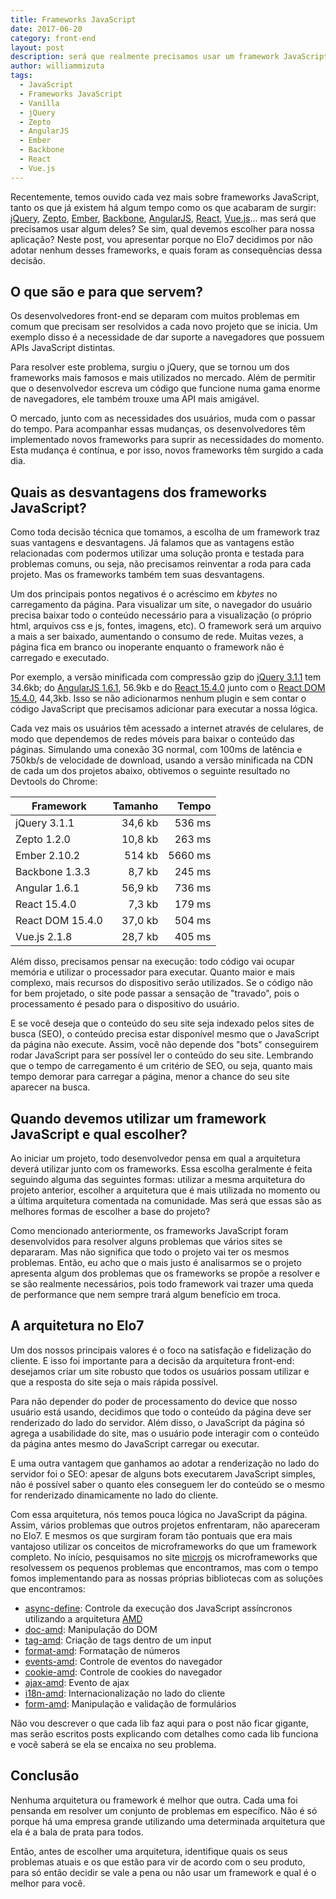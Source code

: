 ```yaml
---
title: Frameworks JavaScript
date: 2017-06-20
category: front-end
layout: post
description: será que realmente precisamos usar um framework JavaScript? E como decidir qual devemos usar no projeto?
author: williammizuta
tags:
  - JavaScript
  - Frameworks JavaScript
  - Vanilla
  - jQuery
  - Zepto
  - AngularJS
  - Ember
  - Backbone
  - React
  - Vue.js
---
```


Recentemente, temos ouvido cada vez mais sobre frameworks JavaScript, tanto os que já existem há algum tempo como os que acabaram de surgir: [jQuery](https://jquery.com/), [Zepto](http://zeptojs.com/), [Ember](http://emberjs.com/), [Backbone](http://backbonejs.org/), [AngularJS](https://angular.io/), [React](https://facebook.github.io/react/), [Vue.js](https://vuejs.org/)... mas será que precisamos usar algum deles? Se sim, qual devemos escolher para nossa aplicação? Neste post, vou apresentar porque no Elo7 decidimos por não adotar nenhum desses frameworks, e quais foram as consequências dessa decisão.

## O que são e para que servem?

Os desenvolvedores front-end se deparam com muitos problemas em comum que precisam ser resolvidos a cada novo projeto que se inicia. Um exemplo disso é a necessidade de dar suporte a navegadores que possuem APIs JavaScript distintas.

Para resolver este problema, surgiu o jQuery, que se tornou um dos frameworks mais famosos e mais utilizados no mercado. Além de permitir que o desenvolvedor escreva um código que funcione numa gama enorme de navegadores, ele também trouxe uma API mais amigável.

O mercado, junto com as necessidades dos usuários, muda com o passar do tempo. Para acompanhar essas mudanças, os desenvolvedores têm implementado novos frameworks para suprir as necessidades do momento. Esta mudança é contínua, e por isso, novos frameworks têm surgido a cada dia.

## Quais as desvantagens dos frameworks JavaScript?

Como toda decisão técnica que tomamos, a escolha de um framework traz suas vantagens e desvantagens. Já falamos que as vantagens estão relacionadas com podermos utilizar uma solução pronta e testada para problemas comuns, ou seja, não precisamos reinventar a roda para cada projeto. Mas os frameworks também tem suas desvantagens.

Um dos principais pontos negativos é o acréscimo em _kbytes_ no carregamento da página. Para visualizar um site, o navegador do usuário precisa baixar todo o conteúdo necessário para a visualização (o próprio html, arquivos css e js, fontes, imagens, etc). O framework será um arquivo a mais a ser baixado, aumentando o consumo de rede. Muitas vezes, a página fica em branco ou inoperante enquanto o framework não é carregado e executado.

Por exemplo, a versão minificada com compressão gzip do [jQuery 3.1.1](https://code.jquery.com/jquery-3.1.1.min.js) tem 34.6kb; do [AngularJS 1.6.1](https://ajax.googleapis.com/ajax/libs/angularjs/1.6.1/angular.min.js), 56.9kb e do [React 15.4.0](https://unpkg.com/react@15.4.0/dist/react.min.js) junto com o [React DOM 15.4.0](https://unpkg.com/react-dom@15.4.0/dist/react-dom.min.js), 44,3kb. Isso se não adicionarmos nenhum plugin e sem contar o código JavaScript que precisamos adicionar para executar a nossa lógica.

Cada vez mais os usuários têm acessado a internet através de celulares, de modo que dependemos de redes móveis para baixar o conteúdo das páginas. Simulando uma conexão 3G normal, com 100ms de latência e 750kb/s de velocidade de download, usando a versão minificada na CDN de cada um dos projetos abaixo, obtivemos o seguinte resultado no Devtools do Chrome:

| Framework        | Tamanho | Tempo   |
|------------------|--------:|--------:|
| jQuery 3.1.1     | 34,6 kb |  536 ms |
| Zepto 1.2.0      | 10,8 kb |  263 ms |
| Ember 2.10.2     |  514 kb | 5660 ms |
| Backbone 1.3.3   |  8,7 kb |  245 ms |
| Angular 1.6.1    | 56,9 kb |  736 ms |
| React 15.4.0     |  7,3 kb |  179 ms |
| React DOM 15.4.0 | 37,0 kb |  504 ms |
| Vue.js 2.1.8     | 28,7 kb |  405 ms |

Além disso, precisamos pensar na execução: todo código vai ocupar memória e utilizar o processador para executar. Quanto maior e mais complexo, mais recursos do dispositivo serão utilizados. Se o código não for bem projetado, o site pode passar a sensação de "travado", pois o processamento é pesado para o dispositivo do usuário.

E se você deseja que o conteúdo do seu site seja indexado pelos sites de busca (SEO), o conteúdo precisa estar disponível mesmo que o JavaScript da página não execute. Assim, você não depende dos "bots" conseguirem rodar JavaScript para ser possível ler o conteúdo do seu site. Lembrando que o tempo de carregamento é um critério de SEO, ou seja, quanto mais tempo demorar para carregar a página, menor a chance do seu site aparecer na busca.

## Quando devemos utilizar um framework JavaScript e qual escolher?

Ao iniciar um projeto, todo desenvolvedor pensa em qual a arquitetura deverá utilizar junto com os frameworks. Essa escolha geralmente é feita seguindo alguma das seguintes formas: utilizar a mesma arquitetura do projeto anterior, escolher a arquitetura que é mais utilizada no momento ou a última arquitetura comentada na comunidade. Mas será que essas são as melhores formas de escolher a base do projeto?

Como mencionado anteriormente, os frameworks JavaScript foram desenvolvidos para resolver alguns problemas que vários sites se depararam. Mas não significa que todo o projeto vai ter os mesmos problemas. Então, eu acho que o mais justo é analisarmos se o projeto apresenta algum dos problemas que os frameworks se propõe a resolver e se são realmente necessários, pois todo framework vai trazer uma queda de performance que nem sempre trará algum benefício em troca.

## A arquitetura no Elo7
Um dos nossos principais valores é o foco na satisfação e fidelização do cliente. E isso foi importante para a decisão da arquitetura front-end: desejamos criar um site robusto que todos os usuários possam utilizar e que a resposta do site seja o mais rápida possível.

Para não depender do poder de processamento do device que nosso usuário está usando, decidimos que todo o conteúdo da página deve ser renderizado do lado do servidor. Além disso, o JavaScript da página só agrega a usabilidade do site, mas o usuário pode interagir com o conteúdo da página antes mesmo do JavaScript carregar ou executar.

E uma outra vantagem que ganhamos ao adotar a renderização no lado do servidor foi o SEO: apesar de alguns bots executarem JavaScript simples, não é possível saber o quanto eles conseguem ler do conteúdo se o mesmo for renderizado dinamicamente no lado do cliente.

Com essa arquitetura, nós temos pouca lógica no JavaScript da página. Assim, vários problemas que outros projetos enfrentaram, não apareceram no Elo7. E mesmos os que surgiram foram tão pontuais que era mais vantajoso utilizar os conceitos de microframeworks do que um framework completo. No início, pesquisamos no site [microjs](http://microjs.com/) os microframeworks que resolvessem os pequenos problemas que encontramos, mas com o tempo fomos implementando para as nossas próprias bibliotecas com as soluções que encontramos:

- [async-define](https://github.com/elo7/async-define): Controle da execução dos JavaScript assíncronos utilizando a arquitetura [AMD](https://en.wikipedia.org/wiki/Asynchronous_module_definition)
- [doc-amd](https://github.com/elo7/doc-amd/): Manipulação do DOM
- [tag-amd](https://github.com/elo7/tag-amd): Criação de tags dentro de um input
- [format-amd](https://github.com/elo7/format-amd): Formatação de números
- [events-amd](https://github.com/elo7/events-amd): Controle de eventos do navegador
- [cookie-amd](https://github.com/elo7/cookie-amd): Controle de cookies do navegador
- [ajax-amd](https://github.com/elo7/ajax-amd): Evento de ajax
- [i18n-amd](https://github.com/elo7/i18n-amd): Internacionalização no lado do cliente
- [form-amd](https://github.com/elo7/form-amd): Manipulação e validação de formulários

Não vou descrever o que cada lib faz aqui para o post não ficar gigante, mas serão escritos posts explicando com detalhes como cada lib funciona e você saberá se ela se encaixa no seu problema.

## Conclusão
Nenhuma arquitetura ou framework é melhor que outra. Cada uma foi pensanda em resolver um conjunto de problemas em específico. Não é só porque há uma empresa grande utilizando uma determinada arquitetura que ela é a bala de prata para todos.

Então, antes de escolher uma arquitetura, identifique quais os seus problemas atuais e os que estão para vir de acordo com o seu produto, para só então decidir se vale a pena ou não usar um framework e qual é o melhor para você.
